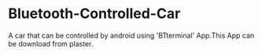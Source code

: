 # Bluetooth-Controlled-Car
A car that can be controlled by android using 'BTterminal' App.This App can be download from plaster. 
